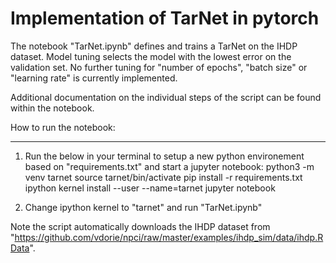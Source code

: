 # Implementation of TarNet in pytorch 

The notebook "TarNet.ipynb" defines and trains a TarNet on the IHDP dataset. Model tuning  selects the model with the lowest error on the validation set. No further tuning for "number of epochs", "batch size" or "learning rate" is currently implemented. 

Additional documentation on the individual steps of the script can be found within the notebook. 

How to run the notebook: 
*************************

1) Run the below in your terminal to setup a new python environement based on "requirements.txt" and start a jupyter notebook: 
python3 -m venv tarnet
source tarnet/bin/activate
pip install -r requirements.txt
ipython kernel install --user --name=tarnet
jupyter notebook

2) Change ipython kernel to "tarnet" and run "TarNet.ipynb"

Note the script automatically downloads the IHDP dataset from "https://github.com/vdorie/npci/raw/master/examples/ihdp_sim/data/ihdp.RData". 



